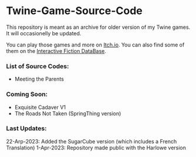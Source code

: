 # Twine-Game-Source-Code

This repository is meant as an archive for older version of my Twine games. It will occasionelly be updated.

You can play those games and more on [Itch.io](https://manonamora.itch.io/). You can also find some of them on the [Interactive Fiction DataBase](https://ifdb.org/search?searchfor=authorid:r8zj2ybma6r0emy4).

### List of Source Codes:
- Meeting the Parents

### Coming Soon:
- Exquisite Cadaver V1
- The Roads Not Taken (SpringThing version)

### Last Updates:
22-Arp-2023: Added the SugarCube version (which includes a French Translation)
1-Apr-2023: Repository made public with the Harlowe version<br>
